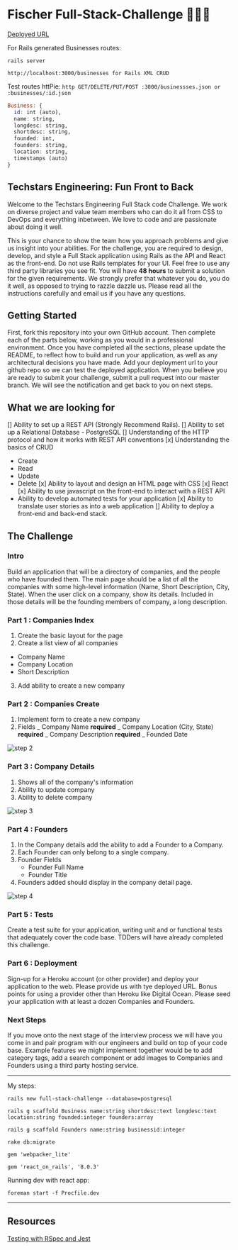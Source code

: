 # Fischer Full-Stack-Challenge 🍭🍬🍫

[Deployed URL]()

For Rails generated Businesses routes:

`rails server`

`http://localhost:3000/businesses for Rails XML CRUD`

Test routes httPie: `http GET/DELETE/PUT/POST :3000/businessses.json or :businesses/:id.json`

```haskell
Business: {
  id: int (auto),
  name: string,
  longdesc: string,
  shortdesc: string,
  founded: int,
  founders: string,
  location: string,
  timestamps (auto)
}
```

## Techstars Engineering: Fun Front to Back

Welcome to the Techstars Engineering Full Stack code Challenge. We work on diverse project and value team members who can do it all from CSS to DevOps and everything inbetween. We love to code and are passionate about doing it well.

This is your chance to show the team how you approach problems and give us insight into your abilities. For the challenge, you are required to design, develop, and style a Full Stack application using Rails as the API and React as the front-end. Do not use Rails templates for your UI. Feel free to use any third party libraries you see fit. You will have **48 hours** to submit a solution for the given requirements. We strongly prefer that whatever you do, you do it well, as opposed to trying to razzle dazzle us. Please read all the instructions carefully and email us if you have any questions.

## Getting Started

First, fork this repository into your own GitHub account. Then complete each of the parts below, working as you would in a professional environment. Once you have completed all the sections, please update the README, to reflect how to build and run your application, as well as any architectural decisions you have made. Add your deployment url to your github repo so we can test the deployed application. When you believe you are ready to submit your challenge, submit a pull request into our master branch. We will see the notification and get back to you on next steps.

## What we are looking for

[] Ability to set up a REST API (Strongly Recommend Rails).
[] Ability to set up a Relational Database - PostgreSQL
[] Understanding of the HTTP protocol and how it works with REST API conventions
[x] Understanding the basics of CRUD

- Create
- Read
- Update
- Delete
  [x] Ability to layout and design an HTML page with CSS
  [x] React
  [x] Ability to use javascript on the front-end to interact with a REST API
- Ability to develop automated tests for your application
  [x] Ability to translate user stories as into a web application
  [] Ability to deploy a front-end and back-end stack.

## The Challenge

### Intro

Build an application that will be a directory of companies, and the people who have founded them. The main page should be a list of all the companies with some high-level information (Name, Short Description, City, State). When the user click on a company, show its details. Included in those details will be the founding members of company, a long description.

### Part 1 : Companies Index

1. Create the basic layout for the page
2. Create a list view of all companies

- Company Name
- Company Location
- Short Description

3. Add ability to create a new company

### Part 2 : Companies Create

1. Implement form to create a new company
2. Fields
   _ Company Name **required**
   _ Company Location (City, State) **required**
   _ Company Description **required**
   _ Founded Date
   <br />

![step 2](Step_2.png)

### Part 3 : Company Details

1. Shows all of the company's information
2. Ability to update company
3. Ability to delete company
   <br />

![step 3](Step_3.png)

### Part 4 : Founders

1. In the Company details add the ability to add a Founder to a Company.
2. Each Founder can only belong to a single company.
3. Founder Fields
   - Founder Full Name
   - Founder Title
4. Founders added should display in the company detail page.
   <br />

![step 4](Step_4.png)

### Part 5 : Tests

Create a test suite for your application, writing unit and or functional tests that adequately cover the code base. TDDers will have already completed this challenge.

### Part 6 : Deployment

Sign-up for a Heroku account (or other provider) and deploy your application to the web. Please provide us with tye deployed URL. Bonus points for using a provider other than Heroku like Digital Ocean. Please seed your application with at least a dozen Companies and Founders.

### Next Steps

If you move onto the next stage of the interview process we will have you come in and pair program with our engineers and build on top of your code base. Example features we might implement together would be to add category tags, add a search component or add images to Companies and Founders using a third party hosting service.

---

My steps:

`rails new full-stack-challenge --database=postgresql`

`rails g scaffold Business name:string shortdesc:text longdesc:text location:string founded:integer founders:array`

`rails g scaffold Founders name:string businessid:integer`

`rake db:migrate`

`gem 'webpacker_lite'`

`gem 'react_on_rails', '8.0.3'`

Running dev with react app:

`foreman start -f Procfile.dev`

---

## Resources

[Testing with RSpec and Jest](https://www.freecodecamp.org/news/how-to-get-started-testing-a-ruby-on-rails-reactjs-app-with-rspec-jest-and-enzyme-d058f415894e/)
